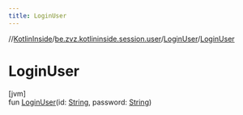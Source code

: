 ```yaml
---
title: LoginUser
---
```

//[KotlinInside](../../../index.html)/[be.zvz.kotlininside.session.user](../index.html)/[LoginUser](index.html)/[LoginUser](-login-user.html)



# LoginUser



[jvm]\
fun [LoginUser](-login-user.html)(id: [String](https://kotlinlang.org/api/latest/jvm/stdlib/kotlin/-string/index.html), password: [String](https://kotlinlang.org/api/latest/jvm/stdlib/kotlin/-string/index.html))




